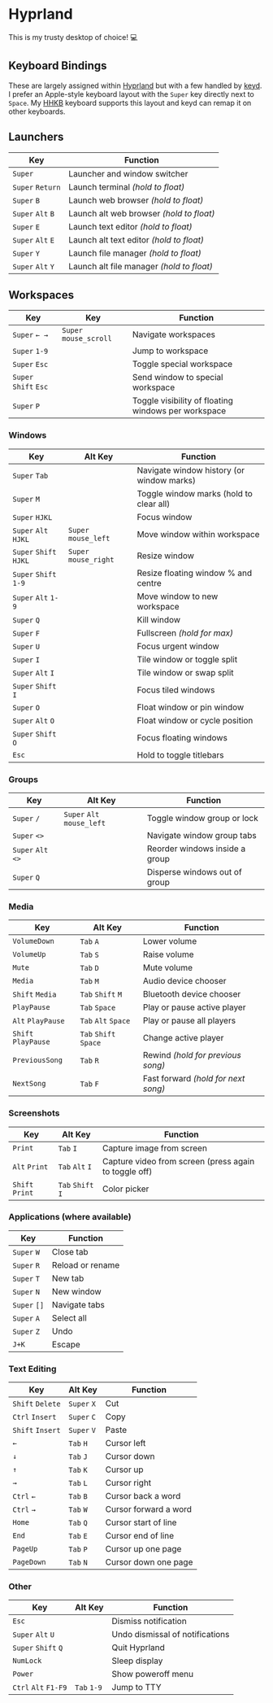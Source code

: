 # Hyprland

This is my trusty desktop of choice! 💻

## Keyboard Bindings

These are largely assigned within
[Hyprland](https://wiki.hypr.land/Configuring/Binds) but with a few handled by
[keyd](https://github.com/rvaiya/keyd). I prefer an Apple-style keyboard layout
with the `Super` key directly next to `Space`. My
[HHKB](https://happyhackingkb.com) keyboard supports this layout and keyd can
remap it on other keyboards.

## Launchers

| Key               | Function                                  |
| ----------------- | ----------------------------------------- |
| `Super`           | Launcher and window switcher              |
| `Super` `Return`  | Launch terminal _(hold to float)_         |
| `Super` `B`       | Launch web browser _(hold to float)_      |
| `Super` `Alt` `B` | Launch alt web browser _(hold to float)_  |
| `Super` `E`       | Launch text editor _(hold to float)_      |
| `Super` `Alt` `E` | Launch alt text editor _(hold to float)_  |
| `Super` `Y`       | Launch file manager _(hold to float)_     |
| `Super` `Alt` `Y` | Launch alt file manager _(hold to float)_ |

## Workspaces

| Key                   | Key                    | Function                                            |
| --------------------- | ---------------------- | --------------------------------------------------- |
| `Super` `← →`         | `Super` `mouse_scroll` | Navigate workspaces                                 |
| `Super` `1-9`         |                        | Jump to workspace                                   |
| `Super` `Esc`         |                        | Toggle special workspace                            |
| `Super` `Shift` `Esc` |                        | Send window to special workspace                    |
| `Super` `P`           |                        | Toggle visibility of floating windows per workspace |

### Windows

| Key                    | Alt Key               | Function                                  |
| ---------------------- | --------------------- | ----------------------------------------- |
| `Super` `Tab`          |                       | Navigate window history (or window marks) |
| `Super` `M`            |                       | Toggle window marks (hold to clear all)   |
| `Super` `HJKL`         |                       | Focus window                              |
| `Super` `Alt` `HJKL`   | `Super` `mouse_left`  | Move window within workspace              |
| `Super` `Shift` `HJKL` | `Super` `mouse_right` | Resize window                             |
| `Super` `Shift` `1-9`  |                       | Resize floating window % and centre       |
| `Super` `Alt` `1-9`    |                       | Move window to new workspace              |
| `Super` `Q`            |                       | Kill window                               |
| `Super` `F`            |                       | Fullscreen _(hold for max)_               |
| `Super` `U`            |                       | Focus urgent window                       |
| `Super` `I`            |                       | Tile window or toggle split               |
| `Super` `Alt` `I`      |                       | Tile window or swap split                 |
| `Super` `Shift` `I`    |                       | Focus tiled windows                       |
| `Super` `O`            |                       | Float window or pin window                |
| `Super` `Alt` `O`      |                       | Float window or cycle position            |
| `Super` `Shift` `O`    |                       | Focus floating windows                    |
| `Esc`                  |                       | Hold to toggle titlebars                  |

### Groups

| Key                | Alt Key                    | Function                       |
| ------------------ | -------------------------- | ------------------------------ |
| `Super` `/`        | `Super` `Alt` `mouse_left` | Toggle window group or lock    |
| `Super` `<>`       |                            | Navigate window group tabs     |
| `Super` `Alt` `<>` |                            | Reorder windows inside a group |
| `Super` `Q`        |                            | Disperse windows out of group  |

### Media

| Key                 | Alt Key               | Function                            |
| ------------------- | --------------------- | ----------------------------------- |
| `VolumeDown`        | `Tab` `A`             | Lower volume                        |
| `VolumeUp`          | `Tab` `S`             | Raise volume                        |
| `Mute`              | `Tab` `D`             | Mute volume                         |
| `Media`             | `Tab` `M`             | Audio device chooser                |
| `Shift` `Media`     | `Tab` `Shift` `M`     | Bluetooth device chooser            |
| `PlayPause`         | `Tab` `Space`         | Play or pause active player         |
| `Alt` `PlayPause`   | `Tab` `Alt` `Space`   | Play or pause all players           |
| `Shift` `PlayPause` | `Tab` `Shift` `Space` | Change active player                |
| `PreviousSong`      | `Tab` `R`             | Rewind _(hold for previous song)_   |
| `NextSong`          | `Tab` `F`             | Fast forward _(hold for next song)_ |

### Screenshots

| Key             | Alt Key           | Function                                              |
| --------------- | ----------------- | ----------------------------------------------------- |
| `Print`         | `Tab` `I`         | Capture image from screen                             |
| `Alt` `Print`   | `Tab` `Alt` `I`   | Capture video from screen (press again to toggle off) |
| `Shift` `Print` | `Tab` `Shift` `I` | Color picker                                          |

### Applications (where available)

| Key          | Function         |
| ------------ | ---------------- |
| `Super` `W`  | Close tab        |
| `Super` `R`  | Reload or rename |
| `Super` `T`  | New tab          |
| `Super` `N`  | New window       |
| `Super` `[]` | Navigate tabs    |
| `Super` `A`  | Select all       |
| `Super` `Z`  | Undo             |
| `J+K`        | Escape           |

### Text Editing

| Key              | Alt Key     | Function              |
| ---------------- | ----------- | --------------------- |
| `Shift` `Delete` | `Super` `X` | Cut                   |
| `Ctrl` `Insert`  | `Super` `C` | Copy                  |
| `Shift` `Insert` | `Super` `V` | Paste                 |
| `←`              | `Tab` `H`   | Cursor left           |
| `↓`              | `Tab` `J`   | Cursor down           |
| `↑`              | `Tab` `K`   | Cursor up             |
| `→`              | `Tab` `L`   | Cursor right          |
| `Ctrl` `←`       | `Tab` `B`   | Cursor back a word    |
| `Ctrl` `→`       | `Tab` `W`   | Cursor forward a word |
| `Home`           | `Tab` `Q`   | Cursor start of line  |
| `End`            | `Tab` `E`   | Cursor end of line    |
| `PageUp`         | `Tab` `P`   | Cursor up one page    |
| `PageDown`       | `Tab` `N`   | Cursor down one page  |

### Other

| Key                  | Alt Key     | Function                        |
| -------------------- | ----------- | ------------------------------- |
| `Esc`                |             | Dismiss notification            |
| `Super` `Alt` `U`    |             | Undo dismissal of notifications |
| `Super` `Shift` `Q`  |             | Quit Hyprland                   |
| `NumLock`            |             | Sleep display                   |
| `Power`              |             | Show poweroff menu              |
| `Ctrl` `Alt` `F1-F9` | `Tab` `1-9` | Jump to TTY                     |
